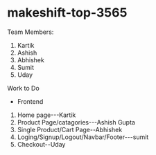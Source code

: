 # makeshift-top-3565

Team Members:

1. Kartik
2. Ashish
3. Abhishek
4. Sumit
5. Uday

Work to Do

- Frontend

1. Home page---Kartik
2. Product Page/catagories---Ashish Gupta
3. Single Product/Cart Page--Abhishek
4. Loging/Signup/Logout/Navbar/Footer---sumit
5. Checkout--Uday

